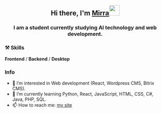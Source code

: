 <h2 align="center">Hi there, I'm 
  <a href="https://taplink.cc/mirrabagrovaa" target="_blank">Mirra</a><img src="https://github.com/blackcater/blackcater/raw/main/images/Hi.gif" height="32"/>
</h2>
<h3 align="center">I am a student currently studying AI technology and web development.</h3>

### ⚒ Skills
**Frontend** / **Backend** / **Desktop**
<!---
### Tech Stack
### 🔨 Tools
--->

### Info
- 👀 I’m interested in Web development (React, Wordpress CMS, Bitrix CMS).
- 🌱 I’m currently learning Python, React, JavaScript, HTML, CSS, C#, Java, PHP, SQL.
- 📫 How to reach me: <a href="https://taplink.cc/mirrabagrovaa" target="_blank">my site</a>



<!---
Mirra11Ba/Mirra11Ba is a ✨ special ✨ repository because its `README.md` (this file) appears on your GitHub profile.
You can click the Preview link to take a look at your changes.

- 👋 Hi, I’m @Mirra11Ba.
- 👀 I’m interested in Web development (React, Wordpress CMS, Bitrix CMS), Web design.
- 🌱 I’m currently learning Python, React, JavaScript, HTML, CSS, C#, Java, PHP, SQL.
- 📫 How to reach me on Telegram https://t.me/mirrabagrova
--->
